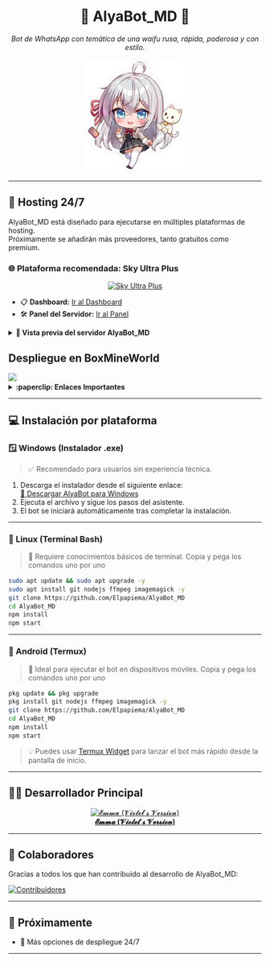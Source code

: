 ﻿<h1 align="center">💠 AlyaBot_MD 💠</h1>  
<p align="center"><i>Bot de WhatsApp con temática de una waifu rusa, rápida, poderosa y con estilo.</i></p>

<p align="center">
  <img src="https://raw.githubusercontent.com/Elpapiema/API_Alya/refs/heads/main/web/icon.png" width="200"/>
</p>

---

## 🚀 Hosting 24/7

AlyaBot_MD está diseñado para ejecutarse en múltiples plataformas de hosting.  
Próximamente se añadirán más proveedores, tanto gratuitos como premium.

### 🌐 Plataforma recomendada: Sky Ultra Plus

<p align="center">
  <a href="https://dash.skyultraplus.com/">
    <img src="https://files.catbox.moe/mzuf2m.ico" height="130" alt="Sky Ultra Plus" />
  </a>
</p>

- 📋 **Dashboard:** [Ir al Dashboard](https://dash.skyultraplus.com/)  
- 🛠️ **Panel del Servidor:** [Ir al Panel](https://panel.skyultraplus.com/)

<details>
  <summary><strong>📸 Vista previa del servidor AlyaBot_MD</strong></summary>
  <img src="https://files.catbox.moe/oucq6s.png" alt="Vista del servidor"/>
</details>

## Despliegue en BoxMineWorld

<a href="https://boxmineworld.com">
  <img width="180px" src="https://boxmineworld.com/img/Logo.png"/>
</a>

<details>
 <summary><b>:paperclip: Enlaces Importantes</b></summary>

- **Sitio Web:** [boxmineworld.com](https://boxmineworld.com)
- **Área de Clientes:** [dash.boxmineworld.com](https://dash.boxmineworld.com)
- **Panel de Control:** [panel.boxmineworld.com](https://panel.boxmineworld.com)
- **Documentación:** [docs.boxmineworld.com](https://docs.boxmineworld.com)
- **Comunidad de Discord:** [¡Únete aquí!](https://discord.gg/84qsr4v)

</details>

---

## 💻 Instalación por plataforma

### 🪟 Windows (Instalador .exe)

> ✅ Recomendado para usuarios sin experiencia técnica.

1. Descarga el instalador desde el siguiente enlace:  
   [🔗 Descargar AlyaBot para Windows](https://github.com/Elpapiema/AlyaBot_MD/releases/download/v2.2.1/Alya-installer-x64-x86.exe)
2. Ejecuta el archivo y sigue los pasos del asistente.
3. El bot se iniciará automáticamente tras completar la instalación.

---

### 🐧 Linux (Terminal Bash)

> 🧠 Requiere conocimientos básicos de terminal. Copia y pega los comandos uno por uno

```bash
sudo apt update && sudo apt upgrade -y
sudo apt install git nodejs ffmpeg imagemagick -y
git clone https://github.com/Elpapiema/AlyaBot_MD
cd AlyaBot_MD
npm install
npm start
```

---

### 📱 Android (Termux)

> 📲 Ideal para ejecutar el bot en dispositivos móviles. Copia y pega los comandos uno por uno

```bash
pkg update && pkg upgrade
pkg install git nodejs ffmpeg imagemagick -y
git clone https://github.com/Elpapiema/AlyaBot_MD
cd AlyaBot_MD
npm install
npm start
```

> 💡 Puedes usar [Termux Widget](https://f-droid.org/packages/com.termux.widget/) para lanzar el bot más rápido desde la pantalla de inicio.

---

## 🧑‍💻 Desarrollador Principal

<p align="center">
  <a href="https://github.com/Elpapiema">
    <img src="https://github.com/Elpapiema.png" width="130" height="130" alt="𝓔𝓶𝓶𝓪 (𝓥𝓲𝓸𝓵𝓮𝓽`𝓼 𝓥𝓮𝓻𝓼𝓲𝓸𝓷)"/>
    <br>
    <strong>𝓔𝓶𝓶𝓪 (𝓥𝓲𝓸𝓵𝓮𝓽`𝓼 𝓥𝓮𝓻𝓼𝓲𝓸𝓷)</strong>
  </a>
</p>

---

## 🤝 Colaboradores

Gracias a todos los que han contribuido al desarrollo de AlyaBot_MD:

<a href="https://github.com/Elpapiema/AlyaBot_MD/graphs/contributors">
  <img src="https://contrib.rocks/image?repo=Elpapiema/AlyaBot_MD" alt="Contribuidores"/>
</a>

---

## 📌 Próximamente

- 🔁 Más opciones de despliegue 24/7

---